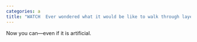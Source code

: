 ```yaml
---
categories: a
title: "WATCH  Ever wondered what it would be like to walk through layers of cake"
---
```

Now you can—even if it is artificial.